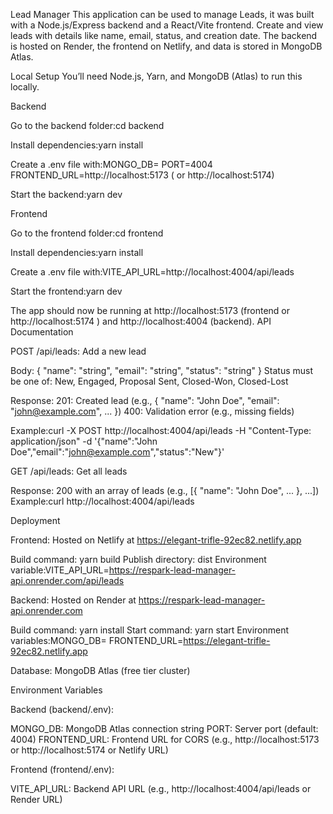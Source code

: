 Lead Manager
This application can be used to manage Leads, it was built with a Node.js/Express backend and a React/Vite frontend. 
Create and view leads with details like name, email, status, and creation date. The backend is hosted on Render, the frontend on Netlify, and data is stored in MongoDB Atlas.

Local Setup
You’ll need Node.js, Yarn, and MongoDB (Atlas) to run this locally.

Backend

Go to the backend folder:cd backend

Install dependencies:yarn install


Create a .env file with:MONGO_DB=<your-mongodb-connection-string>
PORT=4004
FRONTEND_URL=http://localhost:5173 ( or http://localhost:5174)

Start the backend:yarn dev



Frontend

Go to the frontend folder:cd frontend

Install dependencies:yarn install

Create a .env file with:VITE_API_URL=http://localhost:4004/api/leads


Start the frontend:yarn dev



The app should now be running at http://localhost:5173 (frontend or http://localhost:5174 ) and http://localhost:4004 (backend).
API Documentation

POST /api/leads: Add a new lead

Body: { "name": "string", "email": "string", "status": "string" }
Status must be one of: New, Engaged, Proposal Sent, Closed-Won, Closed-Lost


Response: 
201: Created lead (e.g., { "name": "John Doe", "email": "john@example.com", ... })
400: Validation error (e.g., missing fields)


Example:curl -X POST http://localhost:4004/api/leads -H "Content-Type: application/json" -d '{"name":"John Doe","email":"john@example.com","status":"New"}'




GET /api/leads: Get all leads

Response: 200 with an array of leads (e.g., [{ "name": "John Doe", ... }, ...])
Example:curl http://localhost:4004/api/leads





Deployment

Frontend: Hosted on Netlify at https://elegant-trifle-92ec82.netlify.app

Build command: yarn build
Publish directory: dist
Environment variable:VITE_API_URL=https://respark-lead-manager-api.onrender.com/api/leads




Backend: Hosted on Render at https://respark-lead-manager-api.onrender.com

Build command: yarn install
Start command: yarn start
Environment variables:MONGO_DB=<mongodb-atlas-connection-string>
FRONTEND_URL=https://elegant-trifle-92ec82.netlify.app




Database: MongoDB Atlas (free tier cluster)


Environment Variables

Backend (backend/.env):

MONGO_DB: MongoDB Atlas connection string
PORT: Server port (default: 4004)
FRONTEND_URL: Frontend URL for CORS (e.g., http://localhost:5173 or http://localhost:5174 or Netlify URL)


Frontend (frontend/.env):

VITE_API_URL: Backend API URL (e.g., http://localhost:4004/api/leads or Render URL)



